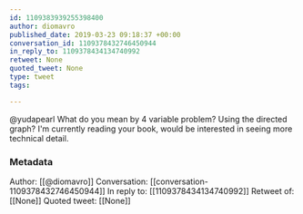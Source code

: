 ```yaml
---
id: 1109383939255398400
author: diomavro
published_date: 2019-03-23 09:18:37 +00:00
conversation_id: 1109378432746450944
in_reply_to: 1109378434134740992
retweet: None
quoted_tweet: None
type: tweet
tags:

---
```


@yudapearl What do you mean by 4 variable problem? Using the directed graph? I'm currently reading your book, would be interested in seeing more technical detail.

### Metadata

Author: [[@diomavro]]
Conversation: [[conversation-1109378432746450944]]
In reply to: [[1109378434134740992]]
Retweet of: [[None]]
Quoted tweet: [[None]]
